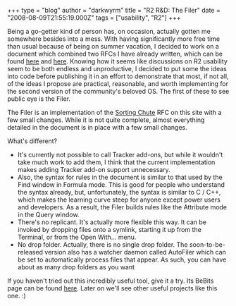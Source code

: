 +++
type = "blog"
author = "darkwyrm"
title = "R2 R&D: The Filer"
date = "2008-08-09T21:55:19.000Z"
tags = ["usability", "R2"]
+++

Being a go-getter kind of person has, on occasion, actually gotten me somewhere besides into a mess. With having significantly more free time than usual because of being on summer vacation, I decided to work on a document which combined two RFCs I have already written, which can be found <a href="http://www.haiku-os.org/glass_elevator/rfc/one_desktop_to_rule_them_all_a_proposal_for_revisions_to_tracker">here</a> and <a href="http://www.haiku-os.org/glass_elevator/rfc/3d_accelerated_haiku_desktop">here</a>. Knowing how it seems like discussions on R2 usability seem to be both endless and unproductive, I decided to put some the ideas into code before publishing it in an effort to demonstrate that most, if not all, of the ideas I propose are practical, reasonable, and worth implementing for the second version of the community's beloved OS. The first of these to see public eye is the Filer.
<P>
<!--break-->
The Filer is an implementation of the <a href="http://www.haiku-os.org/glass_elevator/rfc/sorting_chute">Sorting Chute</a> RFC on this site with a few small changes. While it is not quite complete, almost everything detailed in the document is in place with a few small changes.
<P>
What's different?
<UL>
<LI>It's currently not possible to call Tracker add-ons, but while it wouldn't take much work to add them, I think that the current implementation makes adding Tracker add-on support unnecessary.</LI>

<LI>Also, the syntax for rules in the document is similar to that used by the Find window in Formula mode. This is good for people who understand the syntax already, but, unfortunately, the syntax is similar to C / C++, which makes the learning curve steep for anyone except power users and developers. As a result, the Filer builds rules like the Attribute mode in the Query window.</LI>

<LI>There's no replicant. It's actually more flexible this way. It can be invoked by dropping files onto a symlink, starting it up from the Terminal, or from the Open With... menu.</LI>

<LI>No drop folder. Actually, there is no single drop folder. The soon-to-be-released version also has a watcher daemon called AutoFiler which can be set to automatically process files that appear. As such, you can have about as many drop folders as you want</LI>

</UL>

If you haven't tried out this incredibly useful tool, give it a try. Its BeBits page can be found <a href="http://www.bebits.com/app/4567">here</a>. Later on we'll see other useful projects like this one. :)